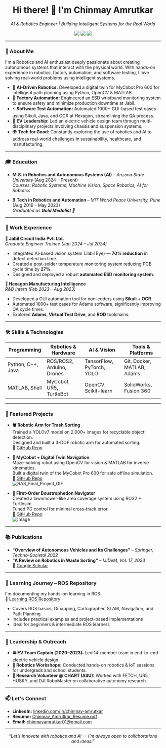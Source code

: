 <!---
ChinmayAmrutkar/ChinmayAmrutkar is a ✨ special ✨ repository because its `README.md` (this file) appears on your GitHub profile.
You can click the Preview link to take a look at your changes.
--->
<h1 align="center">Hi there! 👋 I'm Chinmay Amrutkar</h1>

<p align="center">
  <em>AI & Robotics Engineer | Building Intelligent Systems for the Real World</em>
</p>

<p align="center">
  <a href="https://www.linkedin.com/in/chinmay-amrutkar-153375209"><img src="https://img.shields.io/badge/LinkedIn-Connect-blue"></a>
  <a href="https://github.com/ChinmayAmrutkar"><img src="https://img.shields.io/github/followers/ChinmayAmrutkar?label=Follow&style=social"></a>
  <a href="mailto:chinmayamrutkar01@gmail.com"><img src="https://img.shields.io/badge/Email-Contact%20Me-brightgreen"></a>
</p>

---

### 🚀 About Me  

I'm a Robotics and AI enthusiast deeply passionate about creating autonomous systems that interact with the physical world. With hands-on experience in robotics, factory automation, and software testing, I love solving real-world problems using intelligent systems.

- 🧠 **AI-Driven Robotics:** Developed a digital twin for MyCobot Pro 600 for intelligent path planning using Python, OpenCV & MATLAB.
- 🔩 **Factory Automation:** Engineered an ESD wristband monitoring system to ensure safety and minimize production downtime at Jabil.
- ⚡ **Software Test Automation:** Automated 1000+ GUI-based test cases using Sikuli, Java, and OCR at Hexagon, streamlining the QA process.
- 🚗 **EV Leadership:** Led an electric vehicle design team through multi-disciplinary projects involving chassis and suspension systems.
- 🌍 **Tech for Good:** Constantly exploring the use of robotics and AI to address real-world challenges in sustainability, healthcare, and manufacturing.

---

### 🎓 Education  
- **M.S. in Robotics and Autonomous Systems (AI)** – *Arizona State University* (Aug 2024 – Present)  
  _Courses: Robotic Systems, Machine Vision, Space Robotics, AI for Robotics_  

- **B.Tech in Robotics and Automation** – *MIT World Peace University, Pune* (Aug 2019 – May 2023)  
  _Graduated as **Gold Medalist** 🏅_

---

### 💼 Work Experience  

**🔧 Jabil Circuit India Pvt. Ltd.**  
_Graduate Engineer Trainee (Jan 2024 – Jul 2024)_  
- Integrated AI-based vision system (Jabil Eye) — **70% reduction** in defect detection time.  
- Created a post-solder temperature monitoring system reducing PCB cycle time by **27%**.  
- Designed and deployed a robust **automated ESD monitoring system**.

**🔬 Hexagon Manufacturing Intelligence**  
_R&D Intern (Feb 2023 – Aug 2023)_  
- Developed a GUI automation tool for non-coders using **Sikuli + OCR**.  
- Automated 1000+ test cases for Adams software, significantly improving QA cycle times.  
- Explored **Adams**, **Virtual Test Drive**, and **ROD** toolchains.

---

### 🛠️ Skills & Technologies  

| Programming        | Robotics & Hardware      | AI & Vision                | Tools & Platforms            |
|--------------------|--------------------------|----------------------------|------------------------------|
| Python, C++, Java  | ROS/ROS2, Arduino, Drones| TensorFlow, PyTorch, YOLO  | Git, Docker, MATLAB, Adams   |
| MATLAB, Shell      | MyCobot, UR5, TurtleBot  | OpenCV, Scikit-learn       | SolidWorks, Fusion 360       |

---

### 🌟 Featured Projects  

- **🗑️ Robotic Arm for Trash Sorting**  
  Trained a YOLOv7 model on 2,000+ images for recyclable object detection.  
  Designed and built a 3-DOF robotic arm for automated sorting.  
  🔗 [GitHub Repo](https://github.com/ChinmayAmrutkar/Design_and_Prototyping_of_Robotic_Arm.git)

- **🤖 MyCobot + Digital Twin Navigation**  
  Maze-solving robot using OpenCV for vision & MATLAB for inverse kinematics.  
  Built a digital twin of the MyCobot Pro 600 for safe offline simulation.  
  🔗 [GitHub Repo](https://github.com/ChinmayAmrutkar/Integration-of-MyCobot-Pro-600-and-Digital-Twin-for-Maze-Navigation.git)  
  ![RAS_Final_Project_GIF](https://github.com/user-attachments/assets/0757dc43-22e4-4c52-b6de-e3589aac3ccf)

- **🚜 First-Order Boustrophedon Navigator**  
  Created a lawnmower-like area coverage system using ROS2 + Turtlesim.  
  Tuned PD control for minimal cross-track error.  
  🔗 [GitHub Repo](https://github.com/ChinmayAmrutkar/RAS-SES-598-Space-Robotics-and-AI/blob/main/assignments/first_order_boustrophedon_navigator/README.md)  
  ![image](https://github.com/user-attachments/assets/38ba4f5b-88e4-4e7c-8423-b96feac92bd0)

---

### 📚 Publications  
- **"Overview of Autonomous Vehicles and Its Challenges"** – *Springer, Techno-Societal 2022*  
- **"A Review on Robotics in Waste Sorting"** – *IJIDeM, Vol. 17, 2023*  
🔗 [Google Scholar](https://scholar.google.com/citations?user=a7ymhIIAAAAJ&hl=en)

---

### 🤖 Learning Journey – ROS Repository  
I'm documenting my hands-on learning in ROS:  
🔧 [Learning ROS Repository](https://github.com/ChinmayAmrutkar/Learning_ROS.git)  
- Covers ROS basics, Gmapping, Cartographer, SLAM, Navigation, and Path Planning  
- Includes practical examples and project-based implementations  
- Ideal for beginners & intermediate ROS learners  

---

### 🌱 Leadership & Outreach  
- **🚘 EV Team Captain (2020–2023):** Led 14-member team in end-to-end electric vehicle design.  
- **🤖 Robotics Workshops:** Conducted hands-on robotics & IoT sessions for undergrads and school students.  
- **🔬 Research Volunteer @ CHART (ASU):** Worked with FETCH, UR5, HUSKY, and DJI RoboMaster on collaborative autonomy research.

---

### 📫 Let's Connect  
- **LinkedIn:** [linkedin.com/in/chinmay-amrutkar](https://www.linkedin.com/in/chinmay-amrutkar-153375209)  
- **Resume:** [Chinmay_Amrutkar_Resume.pdf](https://github.com/ChinmayAmrutkar/Resume/blob/main/Chinmay_Amrutkar_Resume.pdf)  
- **Email:** chinmayamrutkar01@gmail.com  

---

<p align="center">
  <em>“Let’s innovate with robotics and AI — I’m always open to collaborations and ideas!”</em>
</p>
